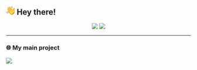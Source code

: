 ## <img src="./images/hi.svg" alt="hi" width="24px"> Hey there!

<div align="center" >
  <img src="https://github-readme-stats.vercel.app/api?username=alessandrogelmi&theme=dark&count_private=true&show_icons=true" />
  <img src="https://activity-graph.herokuapp.com/graph?username=alessandrogelmi&theme=github&bg_color=151515&hide_border=true" />
</div>
<hr>
<h3>🌐 My main project</h3>
<a href="https://github.com/alessandrogelmi/Covid19-Italy-Data">
  <img align="center" src="https://github-readme-stats-anuraghazra1.vercel.app/api/pin/?username=alessandrogelmi&repo=Covid19-Italy-Data&theme=dark&hide_border=true" />
</a>
